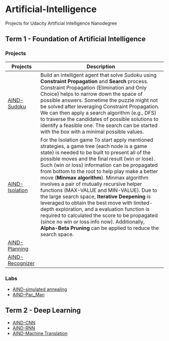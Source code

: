 # Artificial-Intelligence
Projects for Udacity Artificial Intelligence Nanodegree


## Term 1 - Foundation of Artificial Intelligence
### Projects
| Projects                                                       | Description                                                                                                                                                                                                                                                                                                                                                                                                                                                                                                                                                                                                                                                                                                                                                          |
|----------------------------------------------------------------|----------------------------------------------------------------------------------------------------------------------------------------------------------------------------------------------------------------------------------------------------------------------------------------------------------------------------------------------------------------------------------------------------------------------------------------------------------------------------------------------------------------------------------------------------------------------------------------------------------------------------------------------------------------------------------------------------------------------------------------------------------------------|
| [AIND-Sudoku](https://github.com/jswong65/AIND-Sudoku)         | Build an intelligent agent that solve Sudoku using **Constraint Propagation** and **Search** process. Constraint Propagation (Elimination and Only Choice) helps to narrow down the space of possible answers. Sometime the puzzle might not be solved after leveraging Constraint Propagation. We can then apply a search algorithm (e.g., DFS) to traverse the candidates of possible solutions to identify a feasible one. The search can be started with the box with a minimal possible values.                                                                                                                                                                                                                                                                 |
| [AIND-Isolation](https://github.com/jswong65/AIND-Isolation)   | For the Isolation game  To start apply mentioned strategies, a game tree (each node is a game state) is needed to be built to present all of the possible moves and the final result (win or lose). Such (win or loss) information can be propagated from bottom to the root to help play make a better move (**Minmax algorithm**). Minmax algorithm involves a pair of mutually recursive helper functions (MAX-VALUE and MIN-VALUE). Due to the large search space, **Iterative Deepening** is leveraged to obtain the best move with limited-depth exploration, and a evaluation function is required to calculated the score to be propagated (since no win or loss info now). Additionally, **Alpha-Beta Pruning** can be applied to reduce the search space.  |
| [AIND-Planning](https://github.com/jswong65/AIND-Planning)     |                                                                                                                                                                                                                                                                                                                                                                                                                                                                                                                                                                                                                                                                                                                                                                      |
| [AIND-Recognizer](https://github.com/jswong65/AIND-Recognizer) |                                                                                                                                                                                                                                                                                                                                                                                                                                                                                                                                                                                                                                                                                                                                                                      |

### Labs
* [AIND-simulated annealing](https://github.com/jswong65/AIND-Simulated_Annealing)
* [AIND-Pac_Man](https://github.com/jswong65/AIND-Pac_Man)

## Term 2 - Deep Learning
* [AIND-CNN](https://github.com/jswong65/AIND-CNN)
* [AIND-RNN](https://github.com/jswong65/AIND-RNN)
* [AIND-Machine Translation](https://github.com/jswong65/Keras_Machine_Translation)
